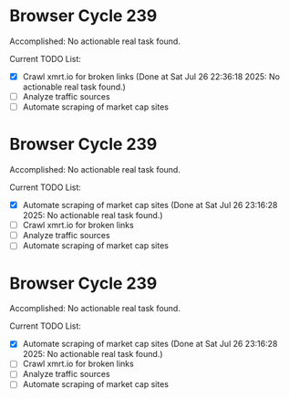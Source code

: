 # Browser Cycle 239

Accomplished: No actionable real task found.

Current TODO List:

- [x] Crawl xmrt.io for broken links  (Done at Sat Jul 26 22:36:18 2025: No actionable real task found.)
- [ ] Analyze traffic sources
- [ ] Automate scraping of market cap sites

# Browser Cycle 239

Accomplished: No actionable real task found.

Current TODO List:

- [x] Automate scraping of market cap sites  (Done at Sat Jul 26 23:16:28 2025: No actionable real task found.)
- [ ] Crawl xmrt.io for broken links
- [ ] Analyze traffic sources
- [ ] Automate scraping of market cap sites

# Browser Cycle 239

Accomplished: No actionable real task found.

Current TODO List:

- [x] Automate scraping of market cap sites  (Done at Sat Jul 26 23:16:28 2025: No actionable real task found.)
- [ ] Crawl xmrt.io for broken links
- [ ] Analyze traffic sources
- [ ] Automate scraping of market cap sites
